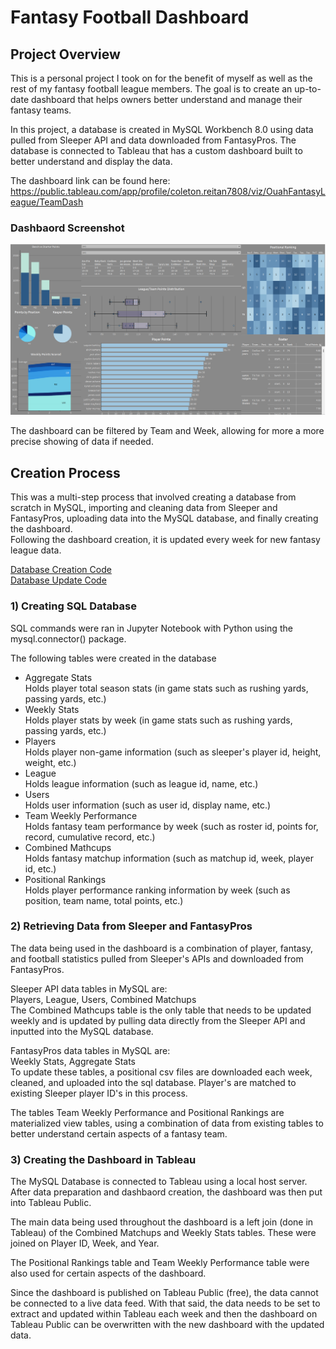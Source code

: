 # Fantasy Football Dashboard

## Project Overview
This is a personal project I took on for the benefit of myself as well as the rest of my fantasy football league members. The goal is to create an up-to-date dashboard that helps owners better understand and manage their fantasy teams.   

In this project, a database is created in MySQL Workbench 8.0 using data pulled from Sleeper API and data downloaded from FantasyPros. The database is connected to Tableau that has a custom dashboard built to better understand and display the data.   

The dashboard link can be found here: https://public.tableau.com/app/profile/coleton.reitan7808/viz/OuahFantasyLeague/TeamDash

### Dashbaord Screenshot

![](Dash_Images/dash_ss.png)      

The dashboard can be filtered by Team and Week, allowing for more a more precise showing of data if needed. 

## Creation Process
This was a multi-step process that involved creating a database from scratch in MySQL, importing and cleaning data from Sleeper and FantasyPros, uploading data into the MySQL database, and finally creating the dashboard.  
Following the dashboard creation, it is updated every week for new fantasy league data. 

[Database Creation Code](DatabaseCreationCode.md)      
[Database Update Code](Updating_Dashboard.md)

### 1) Creating SQL Database
SQL commands were ran in Jupyter Notebook with Python using the mysql.connector() package.

The following tables were created in the database

- Aggregate Stats    
      Holds player total season stats (in game stats such as rushing yards, passing yards, etc.)
- Weekly Stats    
      Holds player stats by week (in game stats such as rushing yards, passing yards, etc.)
- Players    
      Holds player non-game information (such as sleeper's player id, height, weight, etc.)
- League    
      Holds league information (such as league id, name, etc.)
- Users    
      Holds user information (such as user id, display name, etc.)
- Team Weekly Performance    
      Holds fantasy team performance by week (such as roster id, points for, record, cumulative record, etc.)
- Combined Mathcups    
      Holds fantasy matchup information (such as matchup id, week, player id, etc.)
- Positional Rankings    
      Holds player performance ranking information by week (such as position, team name, total points, etc.)


### 2) Retrieving Data from Sleeper and FantasyPros      
The data being used in the dashboard is a combination of player, fantasy, and football statistics pulled from Sleeper's APIs and downloaded from FantasyPros.

Sleeper API data tables in MySQL are:      
Players, League, Users, Combined Matchups     
The Combined Mathcups table is the only table that needs to be updated weekly and is updated by pulling data directly from the Sleeper API and inputted into the MySQL database. 

FantasyPros data tables in MySQL are:      
Weekly Stats, Aggregate Stats      
To update these tables, a positional csv files are downloaded each week, cleaned, and uploaded into the sql database. Player's are matched to existing Sleeper player ID's in this process. 

The tables Team Weekly Performance and Positional Rankings are materialized view tables, using a combination of data from existing tables to better understand certain aspects of a fantasy team. 


### 3) Creating the Dashboard in Tableau
The MySQL Database is connected to Tableau using a local host server. After data preparation and dashbaord creation, the dashboard was then put into Tableau Public.       

The main data being used throughout the dashboard is a left join (done in Tableau) of the Combined Matchups and Weekly Stats tables. These were joined on Player ID, Week, and Year.      

The Positional Rankings table and Team Weekly Performance table were also used for certain aspects of the dashboard. 

Since the dashboard is published on Tableau Public (free), the data cannot be connected to a live data feed. With that said, the data needs to be set to extract and updated within Tableau each week and then the dashboard on Tableau Public can be overwritten with the new dashboard with the updated data. 






